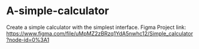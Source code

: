 # A-simple-calculator

Create a simple calculator with the simplest interface.
Figma Project link:
https://www.figma.com/file/uMpMZ2zBRzq1YdA5nwhc12/Simple_calculator?node-id=0%3A1
